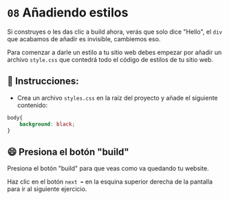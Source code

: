 # `08` Añadiendo estilos

Si construyes o les das clic a build ahora, verás que solo dice "Hello", el `div` que acabamos de añadir es invisible, cambiemos eso.

Para comenzar a darle un estilo a tu sitio web debes empezar por añadir un archivo `style.css` que contedrá todo el código de estilos de tu sitio web.

## 📝 Instrucciones:

- Crea un archivo `styles.css` en la raíz del proyecto y añade el siguiente contenido:

```css
body{
    background: black;
}
```

## 😄 Presiona el botón "build"

Presiona el botón "build" para que veas como va quedando tu website.

Haz clic en el botón `next ➡` en la esquina superior derecha de la pantalla para ir al siguiente ejercicio. 

